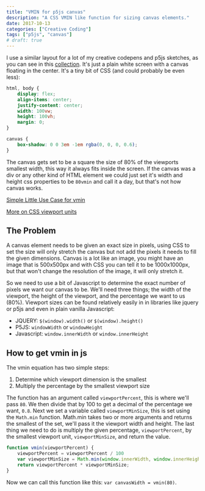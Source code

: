 ```yaml
---
title: "VMIN for p5js canvas"
description: "A CSS VMIN like function for sizing canvas elements."
date: 2017-10-13
categories: ["Creative Coding"]
tags: ["p5js", "canvas"]
# draft: true
---
```


I use a similar layout for a lot of my creative codepens and p5js sketches, as you can see in this [collection](https://codepen.io/collection/DLRWGY/). It's just a plain white screen with a canvas floating in the center. It's a tiny bit of CSS (and could probably be even less):

```CSS
html, body {
	display: flex;
	align-items: center;
	justify-content: center;
	width: 100vw;
	height: 100vh;
	margin: 0;
}

canvas {
	box-shadow: 0 0 3em -1em rgba(0, 0, 0, 0.6);
}
```

The canvas gets set to be a square the size of 80% of the viewports smallest width, this way it always fits inside the screen. If the canvas was a div or any other kind of HTML element we could just set it's width and height css properties to be `80vmin` and call it a day, but that's not how canvas works.

[Simple Little Use Case for vmin](https://css-tricks.com/simple-little-use-case-vmin/)

[More on CSS viewport units](https://css-tricks.com/fun-viewport-units/)

## The Problem
A canvas element needs to be given an exact size in pixels, using CSS to set the size will only stretch the canvas but not add the pixels it needs to fill the given dimensions. Canvas is a lot like an image, you might have an image that is 500x500px and with CSS you can tell it to be 1000x1000px, but that won't change the resolution of the image, it will only stretch it.

So we need to use a bit of Javascript to determine the exact number of pixels we want our canvas to be. We'll need three things; the width of the viewport, the height of the viewport, and the percentage we want to us (80%). Viewport sizes can be found relatively easily in in libraries like jquery or p5js and even in plain vanilla Javascript:

* JQUERY: `$(window).width()` or `$(window).height()`
* P5JS: `windowWidth` or `windowHeight`
* Javascript: `window.innerWidth` or `window.innerHeight`

## How to get vmin in js
The vmin equation has two simple steps:

1. Determine which viewport dimension is the smallest
2. Multiply the percentage by the smallest viewport size

The function has an argument called `viewportPercent`, this is where we'll pass `80`. We then divide that by 100 to get a decimal of the percentage we want, `0.8`. Next we set a variable called `viewportMinSize`, this is set using the `Math.min` function. Math.min takes two or more arguments and returns the smallest of the set, we'll pass it the viewport width and height. The last thing we need to do is multiply the given percentage, `viewportPercent`, by the smallest viewport unit, `viewportMinSize`, and return the value.

```JAVASCRIPT
function vmin(viewportPercent) {
	viewportPercent = viewportPercent / 100
	var viewportMinSize = Math.min(window.innerWidth, window.innerHeight);
	return viewportPercent * viewportMinSize;
}
```

Now we can call this function like this: `var canvasWidth = vmin(80)`.